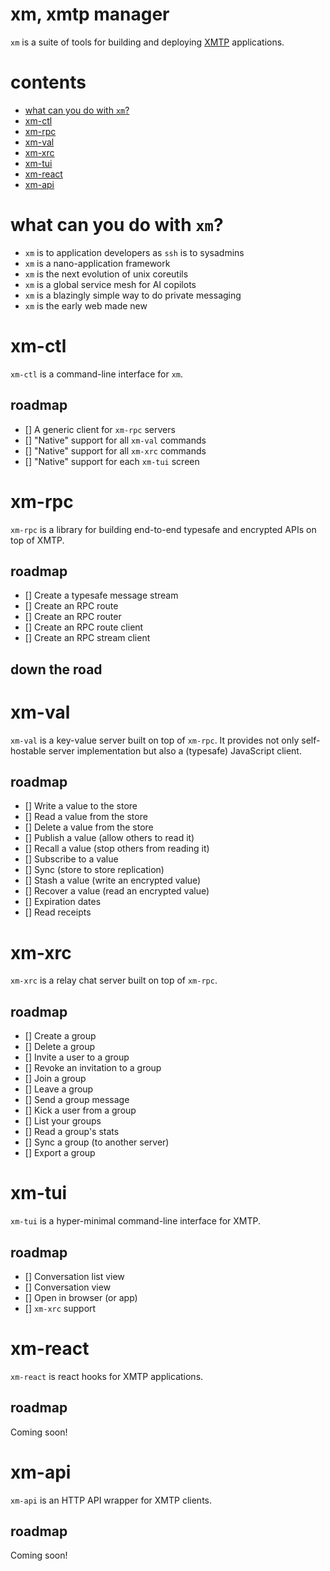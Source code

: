 # xm, xmtp manager

`xm` is a suite of tools for building and deploying [XMTP](https://xmtp.org)
applications.

# contents

- [what can you do with `xm`?](#what-can-you-do-with-xm)
- [xm-ctl](#xm-ctl)
- [xm-rpc](#xm-rpc)
- [xm-val](#xm-val)
- [xm-xrc](#xm-xrc)
- [xm-tui](#xm-tui)
- [xm-react](#xm-react)
- [xm-api](#xm-api)

# what can you do with `xm`?

- `xm` is to application developers as `ssh` is to sysadmins
- `xm` is a nano-application framework
- `xm` is the next evolution of unix coreutils
- `xm` is a global service mesh for AI copilots
- `xm` is a blazingly simple way to do private messaging
- `xm` is the early web made new

# xm-ctl

`xm-ctl` is a command-line interface for `xm`.

## roadmap

- [] A generic client for `xm-rpc` servers
- [] "Native" support for all `xm-val` commands
- [] "Native" support for all `xm-xrc` commands
- [] "Native" support for each `xm-tui` screen

# xm-rpc

`xm-rpc` is a library for building end-to-end typesafe and
encrypted APIs on top of XMTP.

## roadmap

- [] Create a typesafe message stream
- [] Create an RPC route
- [] Create an RPC router
- [] Create an RPC route client
- [] Create an RPC stream client

## down the road

# xm-val

`xm-val` is a key-value server built on top of `xm-rpc`. It provides not only
self-hostable server implementation but also a (typesafe) JavaScript client.

## roadmap

- [] Write a value to the store
- [] Read a value from the store
- [] Delete a value from the store
- [] Publish a value (allow others to read it)
- [] Recall a value (stop others from reading it)
- [] Subscribe to a value
- [] Sync (store to store replication)
- [] Stash a value (write an encrypted value)
- [] Recover a value (read an encrypted value)
- [] Expiration dates
- [] Read receipts

# xm-xrc

`xm-xrc` is a relay chat server built on top of `xm-rpc`.

## roadmap

- [] Create a group
- [] Delete a group
- [] Invite a user to a group
- [] Revoke an invitation to a group
- [] Join a group
- [] Leave a group
- [] Send a group message
- [] Kick a user from a group
- [] List your groups
- [] Read a group's stats
- [] Sync a group (to another server)
- [] Export a group

# xm-tui

`xm-tui` is a hyper-minimal command-line interface for XMTP.

## roadmap

- [] Conversation list view
- [] Conversation view
- [] Open in browser (or app)
- [] `xm-xrc` support

# xm-react

`xm-react` is react hooks for XMTP applications.

## roadmap

Coming soon!

# xm-api

`xm-api` is an HTTP API wrapper for XMTP clients.

## roadmap

Coming soon!